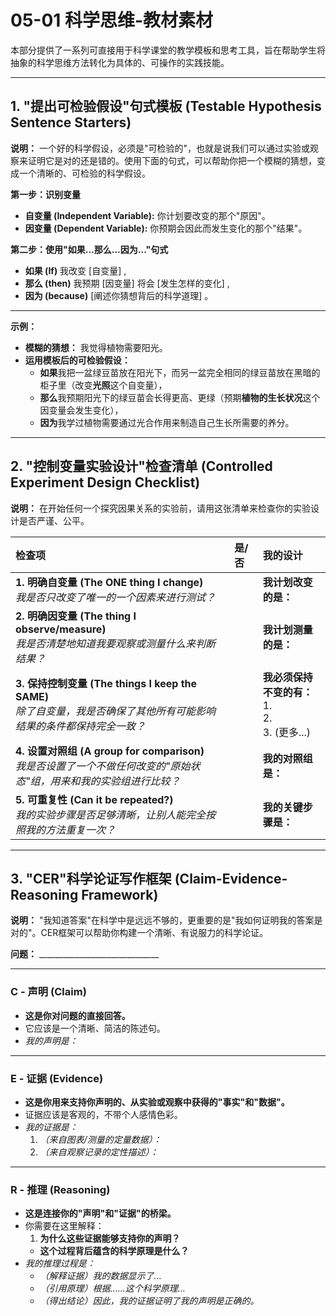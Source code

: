 # 05-01 科学思维-教材素材

本部分提供了一系列可直接用于科学课堂的教学模板和思考工具，旨在帮助学生将抽象的科学思维方法转化为具体的、可操作的实践技能。

---

## 1. "提出可检验假设"句式模板 (Testable Hypothesis Sentence Starters)

**说明：** 一个好的科学假设，必须是"可检验的"，也就是说我们可以通过实验或观察来证明它是对的还是错的。使用下面的句式，可以帮助你把一个模糊的猜想，变成一个清晰的、可检验的科学假设。

**第一步：识别变量**
-   **自变量 (Independent Variable):** 你计划要改变的那个"原因"。
-   **因变量 (Dependent Variable):** 你预期会因此而发生变化的那个"结果"。

**第二步：使用"如果...那么...因为..."句式**

-   **如果 (If)** 我改变 [自变量] ,
-   **那么 (then)** 我预期 [因变量] 将会 [发生怎样的变化] ,
-   **因为 (because)** [阐述你猜想背后的科学道理] 。

---
**示例：**

-   **模糊的猜想：** 我觉得植物需要阳光。
-   **运用模板后的可检验假设：**
    -   **如果**我把一盆绿豆苗放在阳光下，而另一盆完全相同的绿豆苗放在黑暗的柜子里（改变**光照**这个自变量），
    -   **那么**我预期阳光下的绿豆苗会长得更高、更绿（预期**植物的生长状况**这个因变量会发生变化），
    -   **因为**我学过植物需要通过光合作用来制造自己生长所需要的养分。

---

## 2. "控制变量实验设计"检查清单 (Controlled Experiment Design Checklist)

**说明：** 在开始任何一个探究因果关系的实验前，请用这张清单来检查你的实验设计是否严谨、公平。

| **检查项** | **是/否** | **我的设计** |
| :--- | :--- | :--- |
| **1. 明确自变量 (The ONE thing I change)**<br> *我是否只改变了唯一的一个因素来进行测试？* | | **我计划改变的是：** |
| **2. 明确因变量 (The thing I observe/measure)**<br> *我是否清楚地知道我要观察或测量什么来判断结果？* | | **我计划测量的是：** |
| **3. 保持控制变量 (The things I keep the SAME)**<br> *除了自变量，我是否确保了其他所有可能影响结果的条件都保持完全一致？* | | **我必须保持不变的有：**<br> 1. <br> 2. <br> 3. (更多...) |
| **4. 设置对照组 (A group for comparison)**<br> *我是否设置了一个不做任何改变的"原始状态"组，用来和我的实验组进行比较？* | | **我的对照组是：** |
| **5. 可重复性 (Can it be repeated?)**<br> *我的实验步骤是否足够清晰，让别人能完全按照我的方法重复一次？* | | **我的关键步骤是：** |

---

## 3. "CER"科学论证写作框架 (Claim-Evidence-Reasoning Framework)

**说明：** "我知道答案"在科学中是远远不够的，更重要的是"我如何证明我的答案是对的"。CER框架可以帮助你构建一个清晰、有说服力的科学论证。

**问题：** ______________________________

---

### **C - 声明 (Claim)**
-   **这是你对问题的直接回答。**
-   它应该是一个清晰、简洁的陈述句。
-   *我的声明是：*

---

### **E - 证据 (Evidence)**
-   **这是你用来支持你声明的、从实验或观察中获得的"事实"和"数据"。**
-   证据应该是客观的，不带个人感情色彩。
-   *我的证据是：*
    1.  *（来自图表/测量的定量数据）：*
    2.  *（来自观察记录的定性描述）：*

---

### **R - 推理 (Reasoning)**
-   **这是连接你的"声明"和"证据"的桥梁。**
-   你需要在这里解释：
    1.  **为什么这些证据能够支持你的声明？**
    -   **这个过程背后蕴含的科学原理是什么？**
-   *我的推理过程是：*
    -   *（解释证据）我的数据显示了...*
    -   *（引用原理）根据......这个科学原理...*
    -   *（得出结论）因此，我的证据证明了我的声明是正确的。* 
